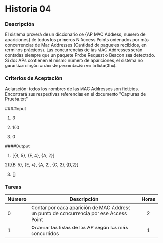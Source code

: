 # Historia 04

### Descripción

El sistema proverá de un diccionario de {AP MAC Address, numero de apariciones} de todos los primeros N Access Points ordenados por más concurrencias de Mac Addresses (Cantidad de paquetes recibidos, en terminos prácticos). Las concurrencias de las MAC Addresses serán contadas siempre que un paquete Probe Request o Beacon sea detectado. Si dos APs contienen el mismo número de apariciones, el sistema no garantiza ningún orden de presentación en la lista(3hs).

### Criterios de Aceptación

Aclaración: todos los nombres de las MAC Addresses son ficticios. Encontrará sus respectivas referencias en el documento "Capturas de Prueba.txt"

####Input 

1) 3

2) 100

3) 0

####Output

1) [{B, 5}, {E, 4}, {A, 2}]

2)[{B, 5}, {E, 4}, {A, 2}, {C, 2}, {D,2}]

3) []

### Tareas

| Número | Descripción | Horas | 
| ------ | ------ | :------: |
| 0 | Contar por cada aparición de MAC Address un punto de concurrencia por ese Access Point | 2 |
| 1 | Ordenar las listas de los AP según los más concurridos | 1 |

